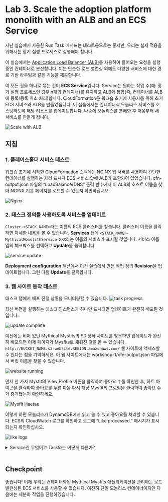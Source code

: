 # Lab 3. Scale the adoption platform monolith with an ALB and an ECS Service

지난 실습에서 사용한 Run Task 메서드는 테스트용으로는 좋지만, 우리는 실제 적용을 위해서는 장기 실행 프로세스로 실행해야 합니다.

이 실습에서는 [Application Load Balancer (ALB)](https://aws.amazon.com/elasticloadbalancing/)를 사용하여 들어오는 요청을 실행 중인 컨테이너로 분산합니다. 이는 단순한 로드 밸런싱 외에도 다양한 서비스에 대한 경로 기반 라우팅과 같은 기능을 제공합니다.

이 모든 것을 하나로 묶는 것이 **ECS Service**입니다. Service는 원하는 작업 수(예: 장기 실행 프로세스인 경우 n개의 컨테이너)를 유지하고 ALB와 통합(즉, 컨테이너를 ALB에 등록/등록 취소 처리)합니다. CloudFormation은 워크숍 초기에 사용자를 위해 초기 ECS 서비스와 ALB를 만들었습니다. 이 실습에서는 컨테이너식 모놀리스 서비스를 호스팅하도록 해당 리소스를 업데이트합니다. 나중에 모놀리스를 분해한 후 처음부터 새 서비스를 만들게 됩니다.

![Scale with ALB](https://static.us-east-1.prod.workshops.aws/5aca20e9-0109-4e7f-a06d-55c2074a2de7/static/images/03-arch.png?Key-Pair-Id=K36Q2WVO3JP7QD&Policy=eyJTdGF0ZW1lbnQiOlt7IlJlc291cmNlIjoiaHR0cHM6Ly9zdGF0aWMudXMtZWFzdC0xLnByb2Qud29ya3Nob3BzLmF3cy81YWNhMjBlOS0wMTA5LTRlN2YtYTA2ZC01NWMyMDc0YTJkZTcvKiIsIkNvbmRpdGlvbiI6eyJEYXRlTGVzc1RoYW4iOnsiQVdTOkVwb2NoVGltZSI6MTY5ODAyMTIzN319fV19&Signature=FvdcsvTaXJXquk4SgRSZqsb5y1OrsXQBcAelPROiC7HAXATl3n1NHF-ecxf-i0gj9GzgczE3OI7v6bPaTStMWV4ydYCRCk1pj8XA2p9GPCNHPEqEjr0c4M49pyoLGqsKG0sHTjxbT3UtxjgSAf9jHF4XVe%7E7RMJ5FmQIqJm1e9K5h6R6W1Zei7ZH9IWMf3B-k%7ESFPdU44ntykruCh1dF5awe68-pidB6ExmK8PLiw%7EK3xfRqrAfBAeebx8NcfcGGczySH0G2QFLGDBQMZeKeiyOMoPA9S1txth5Xz9eAh5MCTq9tAChKDeryDpG0U5U8zomzKm2IA7Gc%7EXgJfakTDw__)

## 지침

### 1. 플레이스홀더 서비스 테스트

워크숍 초기에 시작한 CloudFormation 스택에는 NGINX 웹 서버를 사용하여 간단한 컨테이너를 실행하는 자리 표시자 ECS 서비스 앞에 ALB가 포함되어 있었습니다. cfn-output.json 파일의 “LoadBalancerDNS” 출력 변수에서 이 ALB의 호스트 이름을 찾아 NGINX 기본 페이지를 로드할 수 있는지 확인하십시오.

![Nginx](https://static.us-east-1.prod.workshops.aws/5aca20e9-0109-4e7f-a06d-55c2074a2de7/static/images/03-nginx.png?Key-Pair-Id=K36Q2WVO3JP7QD&Policy=eyJTdGF0ZW1lbnQiOlt7IlJlc291cmNlIjoiaHR0cHM6Ly9zdGF0aWMudXMtZWFzdC0xLnByb2Qud29ya3Nob3BzLmF3cy81YWNhMjBlOS0wMTA5LTRlN2YtYTA2ZC01NWMyMDc0YTJkZTcvKiIsIkNvbmRpdGlvbiI6eyJEYXRlTGVzc1RoYW4iOnsiQVdTOkVwb2NoVGltZSI6MTY5ODAyMTIzN319fV19&Signature=FvdcsvTaXJXquk4SgRSZqsb5y1OrsXQBcAelPROiC7HAXATl3n1NHF-ecxf-i0gj9GzgczE3OI7v6bPaTStMWV4ydYCRCk1pj8XA2p9GPCNHPEqEjr0c4M49pyoLGqsKG0sHTjxbT3UtxjgSAf9jHF4XVe%7E7RMJ5FmQIqJm1e9K5h6R6W1Zei7ZH9IWMf3B-k%7ESFPdU44ntykruCh1dF5awe68-pidB6ExmK8PLiw%7EK3xfRqrAfBAeebx8NcfcGGczySH0G2QFLGDBQMZeKeiyOMoPA9S1txth5Xz9eAh5MCTq9tAChKDeryDpG0U5U8zomzKm2IA7Gc%7EXgJfakTDw__)

### 2. 태스크 정의를 사용하도록 서비스를 업데이트

`Cluster-<STACK_NAME>`라는 이름의 ECS 클러스터를 찾습니다. 클러스터 이름을 클릭하면 자세한 내용을 볼 수 있습니다. **Services** 탭에 `<STACK_NAME>-MythicalMonolithService-XXX`라는 이름의 서비스가 표시될 것입니다. 서비스 이름 옆의 체크박스를 선택하고 **Update**를 클릭합니다.

![service update](https://static.us-east-1.prod.workshops.aws/5aca20e9-0109-4e7f-a06d-55c2074a2de7/static/images/03-update-service.png?Key-Pair-Id=K36Q2WVO3JP7QD&Policy=eyJTdGF0ZW1lbnQiOlt7IlJlc291cmNlIjoiaHR0cHM6Ly9zdGF0aWMudXMtZWFzdC0xLnByb2Qud29ya3Nob3BzLmF3cy81YWNhMjBlOS0wMTA5LTRlN2YtYTA2ZC01NWMyMDc0YTJkZTcvKiIsIkNvbmRpdGlvbiI6eyJEYXRlTGVzc1RoYW4iOnsiQVdTOkVwb2NoVGltZSI6MTY5ODAyMTIzN319fV19&Signature=FvdcsvTaXJXquk4SgRSZqsb5y1OrsXQBcAelPROiC7HAXATl3n1NHF-ecxf-i0gj9GzgczE3OI7v6bPaTStMWV4ydYCRCk1pj8XA2p9GPCNHPEqEjr0c4M49pyoLGqsKG0sHTjxbT3UtxjgSAf9jHF4XVe%7E7RMJ5FmQIqJm1e9K5h6R6W1Zei7ZH9IWMf3B-k%7ESFPdU44ntykruCh1dF5awe68-pidB6ExmK8PLiw%7EK3xfRqrAfBAeebx8NcfcGGczySH0G2QFLGDBQMZeKeiyOMoPA9S1txth5Xz9eAh5MCTq9tAChKDeryDpG0U5U8zomzKm2IA7Gc%7EXgJfakTDw__)

**Deployment configuration** 섹션에서 이전 실습에서 만든 작업 정의 **Revision**을 업데이트합니다. 그런 다음 **Update**를 클릭합니다.

### 3. 웹 사이트 동작 테스트

태스크 탭에서 배포 진행 상황을 모니터링할 수 있습니다.
![task progress](https://static.us-east-1.prod.workshops.aws/5aca20e9-0109-4e7f-a06d-55c2074a2de7/static/images/03-deployment.png?Key-Pair-Id=K36Q2WVO3JP7QD&Policy=eyJTdGF0ZW1lbnQiOlt7IlJlc291cmNlIjoiaHR0cHM6Ly9zdGF0aWMudXMtZWFzdC0xLnByb2Qud29ya3Nob3BzLmF3cy81YWNhMjBlOS0wMTA5LTRlN2YtYTA2ZC01NWMyMDc0YTJkZTcvKiIsIkNvbmRpdGlvbiI6eyJEYXRlTGVzc1RoYW4iOnsiQVdTOkVwb2NoVGltZSI6MTY5ODAyMTIzN319fV19&Signature=FvdcsvTaXJXquk4SgRSZqsb5y1OrsXQBcAelPROiC7HAXATl3n1NHF-ecxf-i0gj9GzgczE3OI7v6bPaTStMWV4ydYCRCk1pj8XA2p9GPCNHPEqEjr0c4M49pyoLGqsKG0sHTjxbT3UtxjgSAf9jHF4XVe%7E7RMJ5FmQIqJm1e9K5h6R6W1Zei7ZH9IWMf3B-k%7ESFPdU44ntykruCh1dF5awe68-pidB6ExmK8PLiw%7EK3xfRqrAfBAeebx8NcfcGGczySH0G2QFLGDBQMZeKeiyOMoPA9S1txth5Xz9eAh5MCTq9tAChKDeryDpG0U5U8zomzKm2IA7Gc%7EXgJfakTDw__)

최신 버전을 실행하는 태스크 인스턴스가 하나만 표시되면 업데이트가 완전히 배포된 것입니다.

![update complete](https://static.us-east-1.prod.workshops.aws/5aca20e9-0109-4e7f-a06d-55c2074a2de7/static/images/03-fully-deployed.png?Key-Pair-Id=K36Q2WVO3JP7QD&Policy=eyJTdGF0ZW1lbnQiOlt7IlJlc291cmNlIjoiaHR0cHM6Ly9zdGF0aWMudXMtZWFzdC0xLnByb2Qud29ya3Nob3BzLmF3cy81YWNhMjBlOS0wMTA5LTRlN2YtYTA2ZC01NWMyMDc0YTJkZTcvKiIsIkNvbmRpdGlvbiI6eyJEYXRlTGVzc1RoYW4iOnsiQVdTOkVwb2NoVGltZSI6MTY5ODAyMTIzN319fV19&Signature=FvdcsvTaXJXquk4SgRSZqsb5y1OrsXQBcAelPROiC7HAXATl3n1NHF-ecxf-i0gj9GzgczE3OI7v6bPaTStMWV4ydYCRCk1pj8XA2p9GPCNHPEqEjr0c4M49pyoLGqsKG0sHTjxbT3UtxjgSAf9jHF4XVe%7E7RMJ5FmQIqJm1e9K5h6R6W1Zei7ZH9IWMf3B-k%7ESFPdU44ntykruCh1dF5awe68-pidB6ExmK8PLiw%7EK3xfRqrAfBAeebx8NcfcGGczySH0G2QFLGDBQMZeKeiyOMoPA9S1txth5Xz9eAh5MCTq9tAChKDeryDpG0U5U8zomzKm2IA7Gc%7EXgJfakTDw__)

이전에는 비어 있던 Mythical Mysfits의 S3 정적 사이트를 방문하면 업데이트가 완전히 배포되면 이제 페이지가 Mysfits로 채워진 것을 볼 수 있습니다. `http://BUCKET_NAME.s3-website.REGION.amazonaws.com/` 웹 사이트에 액세스할 수 있다는 점을 기억하세요. 이 웹 사이트에서는 workshop-1/cfn-output.json 파일에서 버킷 이름을 찾을 수 있습니다.

![website running](https://static.us-east-1.prod.workshops.aws/5aca20e9-0109-4e7f-a06d-55c2074a2de7/static/images/03-website.png?Key-Pair-Id=K36Q2WVO3JP7QD&Policy=eyJTdGF0ZW1lbnQiOlt7IlJlc291cmNlIjoiaHR0cHM6Ly9zdGF0aWMudXMtZWFzdC0xLnByb2Qud29ya3Nob3BzLmF3cy81YWNhMjBlOS0wMTA5LTRlN2YtYTA2ZC01NWMyMDc0YTJkZTcvKiIsIkNvbmRpdGlvbiI6eyJEYXRlTGVzc1RoYW4iOnsiQVdTOkVwb2NoVGltZSI6MTY5ODAyMTIzN319fV19&Signature=FvdcsvTaXJXquk4SgRSZqsb5y1OrsXQBcAelPROiC7HAXATl3n1NHF-ecxf-i0gj9GzgczE3OI7v6bPaTStMWV4ydYCRCk1pj8XA2p9GPCNHPEqEjr0c4M49pyoLGqsKG0sHTjxbT3UtxjgSAf9jHF4XVe%7E7RMJ5FmQIqJm1e9K5h6R6W1Zei7ZH9IWMf3B-k%7ESFPdU44ntykruCh1dF5awe68-pidB6ExmK8PLiw%7EK3xfRqrAfBAeebx8NcfcGGczySH0G2QFLGDBQMZeKeiyOMoPA9S1txth5Xz9eAh5MCTq9tAChKDeryDpG0U5U8zomzKm2IA7Gc%7EXgJfakTDw__)

먼저 한 가지 Mysfit의 View Profile 버튼을 클릭하여 좋아요 수를 확인한 후, 하트 아이콘을 클릭하여 좋아요를 누른 다음 다시 해당 Mysfit의 프로필을 클릭하여 좋아요 수가 증가했는지 확인하세요.

![Mysfit Haetae](https://static.us-east-1.prod.workshops.aws/5aca20e9-0109-4e7f-a06d-55c2074a2de7/static/images/03-like-count.png?Key-Pair-Id=K36Q2WVO3JP7QD&Policy=eyJTdGF0ZW1lbnQiOlt7IlJlc291cmNlIjoiaHR0cHM6Ly9zdGF0aWMudXMtZWFzdC0xLnByb2Qud29ya3Nob3BzLmF3cy81YWNhMjBlOS0wMTA5LTRlN2YtYTA2ZC01NWMyMDc0YTJkZTcvKiIsIkNvbmRpdGlvbiI6eyJEYXRlTGVzc1RoYW4iOnsiQVdTOkVwb2NoVGltZSI6MTY5ODAyMTIzN319fV19&Signature=FvdcsvTaXJXquk4SgRSZqsb5y1OrsXQBcAelPROiC7HAXATl3n1NHF-ecxf-i0gj9GzgczE3OI7v6bPaTStMWV4ydYCRCk1pj8XA2p9GPCNHPEqEjr0c4M49pyoLGqsKG0sHTjxbT3UtxjgSAf9jHF4XVe%7E7RMJ5FmQIqJm1e9K5h6R6W1Zei7ZH9IWMf3B-k%7ESFPdU44ntykruCh1dF5awe68-pidB6ExmK8PLiw%7EK3xfRqrAfBAeebx8NcfcGGczySH0G2QFLGDBQMZeKeiyOMoPA9S1txth5Xz9eAh5MCTq9tAChKDeryDpG0U5U8zomzKm2IA7Gc%7EXgJfakTDw__)

이렇게 하면 모놀리스가 DynamoDB에서 읽고 쓸 수 있고 좋아요를 처리할 수 있습니다. ECS의 CloudWatch 로그를 확인하고 로그에 “Like processed.” 메시지가 표시되는지 확인하십시오.

![like logs](https://static.us-east-1.prod.workshops.aws/5aca20e9-0109-4e7f-a06d-55c2074a2de7/static/images/03-like-processed.png?Key-Pair-Id=K36Q2WVO3JP7QD&Policy=eyJTdGF0ZW1lbnQiOlt7IlJlc291cmNlIjoiaHR0cHM6Ly9zdGF0aWMudXMtZWFzdC0xLnByb2Qud29ya3Nob3BzLmF3cy81YWNhMjBlOS0wMTA5LTRlN2YtYTA2ZC01NWMyMDc0YTJkZTcvKiIsIkNvbmRpdGlvbiI6eyJEYXRlTGVzc1RoYW4iOnsiQVdTOkVwb2NoVGltZSI6MTY5ODAyMTIzN319fV19&Signature=FvdcsvTaXJXquk4SgRSZqsb5y1OrsXQBcAelPROiC7HAXATl3n1NHF-ecxf-i0gj9GzgczE3OI7v6bPaTStMWV4ydYCRCk1pj8XA2p9GPCNHPEqEjr0c4M49pyoLGqsKG0sHTjxbT3UtxjgSAf9jHF4XVe%7E7RMJ5FmQIqJm1e9K5h6R6W1Zei7ZH9IWMf3B-k%7ESFPdU44ntykruCh1dF5awe68-pidB6ExmK8PLiw%7EK3xfRqrAfBAeebx8NcfcGGczySH0G2QFLGDBQMZeKeiyOMoPA9S1txth5Xz9eAh5MCTq9tAChKDeryDpG0U5U8zomzKm2IA7Gc%7EXgJfakTDw__)

<details close>
  <summary>Service란 무엇이고 Task와는 어떻게 다른가?</summary>

[ECS Service](https://docs.aws.amazon.com/AmazonECS/latest/developerguide/ecs_services.html)는 ECS를 통해 ECS 클러스터에서 작업 정의의 지정된 수(“원하는 수”)를 동시에 실행하고 유지할 수 있도록 하는 개념입니다. **Service**는 여러 **tasks**로 구성되며 이러한 작업들이 계속 실행되도록 합니다. 자세한 내용은 위 링크를 참조하십시오.

</details>
<br/>

## Checkpoint

좋습니다! 이제 우리는 컨테이너화된 Mythical Mysfits 애플리케이션을 관리하는 로드 밸런싱된 ECS 서비스를 사용할 수 있습니다. 여전히 단일 모놀리스 컨테이너이지만 다음에는 세분화 작업을 진행하겠습니다.
